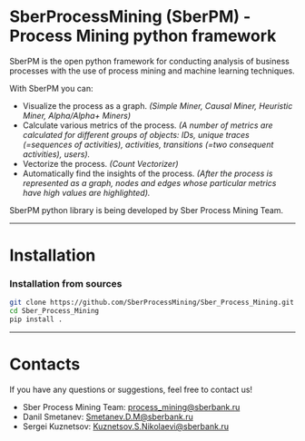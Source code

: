 # SberProcessMining (SberPM) - Process Mining python framework


SberPM is the open python framework for conducting analysis of business processes with the use of process mining and machine learning techniques. 

With SberPM you can:
- Visualize the process as a graph. 
*(Simple Miner, Causal Miner, Heuristic Miner, Alpha/Alpha+ Miners)*
- Calculate various metrics of the process. 
*(A number of metrics are calculated for different groups of objects: IDs, unique traces (=sequences of activities), activities, transitions (=two consequent activities), users).*
- Vectorize the process. *(Count Vectorizer)*
- Automatically find the insights of the process. 
*(After the process is represented as a graph, nodes and edges whose particular metrics have high values are highlighted).*

SberPM python library is being developed by Sber Process Mining Team.

*******
# Installation

### Installation from sources
```bash 
git clone https://github.com/SberProcessMining/Sber_Process_Mining.git
cd Sber_Process_Mining
pip install .
```

*******
# Contacts
 
If you have any questions or suggestions, feel free to contact us!
- Sber Process Mining Team: process_mining@sberbank.ru
- Danil Smetanev: Smetanev.D.M@sberbank.ru
- Sergei Kuznetsov: Kuznetsov.S.Nikolaevi@sberbank.ru